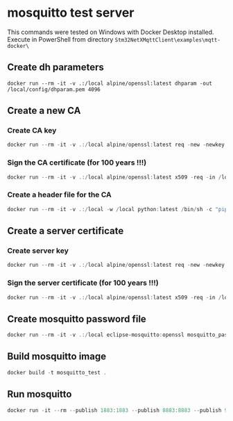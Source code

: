 # mosquitto test server



This commands were tested on Windows with Docker Desktop installed. Execute in PowerShell from directory `Stm32NetXMqttClient\examples\mqtt-docker\`



## Create dh parameters

```
docker run --rm -it -v .:/local alpine/openssl:latest dhparam -out /local/config/dhparam.pem 4096
```



## Create a new CA

### Create CA key

```powershell
docker run --rm -it -v .:/local alpine/openssl:latest req -new -newkey rsa:4096 -keyout /local/config/ca.key -out /local/config/ca.csr -nodes -subj "/C=CH/L=Buttisholz/O=easy-smart solution GmbH/CN=MQTT TEST CA"
```

### Sign the CA certificate (for 100 years !!!)

```powershell
docker run --rm -it -v .:/local alpine/openssl:latest x509 -req -in /local/config/ca.csr -signkey /local/config/ca.key -out /local/config/ca.crt -days 36500 -sha256
```

### Create a header file for the CA

```powershell
docker run --rm -it -v .:/local -w /local python:latest /bin/sh -c "pip3 install pyopenssl click && python3 pycert.py convert -o ca.crt.h config/ca.crt"
```



## Create a server certificate

### Create server key

```powershell
docker run --rm -it -v .:/local alpine/openssl:latest req -new -newkey rsa:4096 -keyout /local/config/server.key -out /local/config/server.csr -nodes -subj "/C=CH/L=Buttisholz/O=easy-smart solution GmbH/CN=MQTT TEST Broker"
```

### Sign the server certificate (for 100 years !!!)

```powershell
docker run --rm -it -v .:/local alpine/openssl:latest x509 -req -in /local/config/server.csr -CA /local/config/ca.crt -CAkey /local/config/ca.key -CAcreateserial -out /local/config/server.crt -days 36500 -sha256
```



## Create mosquitto password file

```powershell
docker run --rm -it -v .:/local eclipse-mosquitto:openssl mosquitto_passwd -c /local/config/password_file.txt testuser
```



## Build mosquitto image

```powershell
docker build -t mosquitto_test .
```





## Run mosquitto

```powershell
docker run -it --rm --publish 1883:1883 --publish 8883:8883 --publish 9001:9001 --name mosquitto_test mosquitto_test
```




